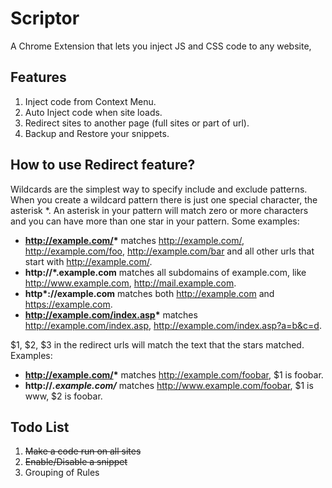 # Scriptor
A Chrome Extension that lets you inject JS and CSS code to any website,

## Features

1. Inject code from Context Menu.
2. Auto Inject code when site loads.
3. Redirect sites to another page (full sites or part of url).
4. Backup and Restore your snippets.

## How to use Redirect feature?

Wildcards are the simplest way to specify include and exclude patterns. When you create a wildcard pattern there is just one special character, the asterisk *. An asterisk in your pattern will match zero or more characters and you can have more than one star in your pattern. Some examples:

- __http://example.com/*__ matches http://example.com/, http://example.com/foo, http://example.com/bar and all other urls that start with http://example.com/.
- __http://*.example.com__ matches all subdomains of example.com, like http://www.example.com, http://mail.example.com.
- __http*://example.com__ matches both http://example.com and https://example.com.
- __http://example.com/index.asp*__ matches http://example.com/index.asp, http://example.com/index.asp?a=b&c=d.

$1, $2, $3 in the redirect urls will match the text that the stars matched. Examples:
- __http://example.com/*__ matches http://example.com/foobar, $1 is foobar.
- __http://*.example.com/*__ matches http://www.example.com/foobar, $1 is www, $2 is foobar.


## Todo List
1. ~~Make a code run on all sites~~
2. ~~Enable/Disable a snippet~~
3. Grouping of Rules
